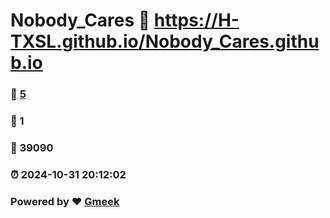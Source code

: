 # Nobody_Cares :link: https://H-TXSL.github.io/Nobody_Cares.github.io 
### :page_facing_up: [5](https://H-TXSL.github.io/Nobody_Cares.github.io/tag.html) 
### :speech_balloon: 1 
### :hibiscus: 39090 
### :alarm_clock: 2024-10-31 20:12:02 
### Powered by :heart: [Gmeek](https://github.com/Meekdai/Gmeek)
